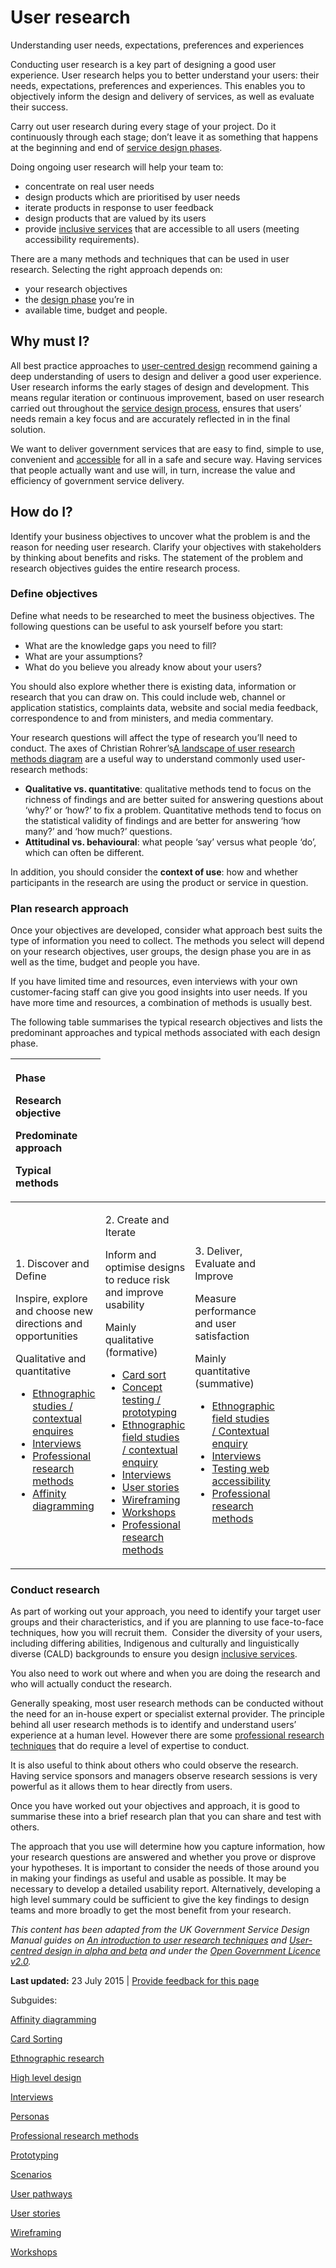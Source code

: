 User research
=============

Understanding user needs, expectations, preferences and experiences

Conducting user research is a key part of designing a good user experience. User research helps you to better understand your users: their needs, expectations, preferences and experiences. This enables you to objectively inform the design and delivery of services, as well as evaluate their success.

Carry out user research during every stage of your project. Do it continuously through each stage; don’t leave it as something that happens at the beginning and end of [service design phases](971.html).

Doing ongoing user research will help your team to:

-   concentrate on real user needs
-   design products which are prioritised by user needs
-   iterate products in response to user feedback
-   design products that are valued by its users
-   provide [inclusive services](436.html) that are accessible to all users (meeting accessibility requirements).

There are a many methods and techniques that can be used in user research. Selecting the right approach depends on:

-   your research objectives
-   the [design phase](971.html#phases) you’re in
-   available time, budget and people.

Why must I?
-----------

All best practice approaches to [user-centred design](../user-centred-design.html) recommend gaining a deep understanding of users to design and deliver a good user experience. User research informs the early stages of design and development. This means regular iteration or continuous improvement, based on user research carried out throughout the [service design process](971.html), ensures that users’ needs remain a key focus and are accurately reflected in in the final solution.

We want to deliver government services that are easy to find, simple to use, convenient and [accessible](456.html) for all in a safe and secure way. Having services that people actually want and use will, in turn, increase the value and efficiency of government service delivery.

How do I?
---------

Identify your business objectives to uncover what the problem is and the reason for needing user research. Clarify your objectives with stakeholders by thinking about benefits and risks. The statement of the problem and research objectives guides the entire research process.

### Define objectives

Define what needs to be researched to meet the business objectives. The following questions can be useful to ask yourself before you start:

-   What are the knowledge gaps you need to fill?
-   What are your assumptions?
-   What do you believe you already know about your users?

You should also explore whether there is existing data, information or research that you can draw on. This could include web, channel or application statistics, complaints data, website and social media feedback, correspondence to and from ministers, and media commentary.

Your research questions will affect the type of research you’ll need to conduct. The axes of Christian Rohrer’s[A landscape of user research methods diagram](http://www.nngroup.com/articles/which-ux-research-methods/) are a useful way to understand commonly used user-research methods:

-   **Qualitative vs. quantitative**: qualitative methods tend to focus on the richness of findings and are better suited for answering questions about ‘why?’ or ‘how?’ to fix a problem. Quantitative methods tend to focus on the statistical validity of findings and are better for answering ‘how many?’ and ‘how much?’ questions.
-   **Attitudinal vs. behavioural**: what people ‘say’ versus what people ‘do’, which can often be different.

In addition, you should consider the **context of use**: how and whether participants in the research are using the product or service in question.

### Plan research approach

Once your objectives are developed, consider what approach best suits the type of information you need to collect. The methods you select will depend on your research objectives, user groups, the design phase you are in as well as the time, budget and people you have.

If you have limited time and resources, even interviews with your own customer-facing staff can give you good insights into user needs. If you have more time and resources, a combination of methods is usually best.

The following table summarises the typical research objectives and lists the predominant approaches and typical methods associated with each design phase.

<table>
<colgroup>
<col width="25%" />
<col width="25%" />
<col width="25%" />
<col width="25%" />
</colgroup>
<thead>
<tr class="header">
<th align="left"><p><strong>Phase</strong></p>
<p><strong>Research objective</strong></p>
<p><strong>Predominate approach</strong></p>
<p><strong>Typical methods</strong> </p></th>
</tr>
</thead>
<tbody>
<tr class="odd">
<td align="left"><p>1. Discover and Define</p>
<p>Inspire, explore and choose new directions and opportunities</p>
<p>Qualitative and quantitative</p>
<ul>
<li><a href="926.html">Ethnographic studies / contextual enquires</a></li>
<li><a href="931.html">Interviews</a></li>
<li><a href="966.html">Professional research methods</a></li>
<li><a href="../design-guides/subguides/affinity-diagraming.html">Affinity diagramming</a></li>
</ul></td>
<td align="left"><p>2. Create and Iterate</p>
<p>Inform and optimise designs to reduce risk and improve usability</p>
<p>Mainly qualitative (formative)</p>
<ul>
<li><a href="916.html">Card sort</a></li>
<li><a href="841.html">Concept testing / prototyping</a></li>
<li><a href="926.html">Ethnographic field studies / contextual enquiry</a></li>
<li><a href="931.html">Interviews</a></li>
<li><a href="816.html">User stories</a></li>
<li><a href="936.html">Wireframing</a></li>
<li><a href="826.html">Workshops</a></li>
<li><a href="966.html">Professional research methods</a></li>
</ul></td>
<td align="left"><p>3. Deliver, Evaluate and Improve</p>
<p>Measure performance and user satisfaction</p>
<p>Mainly quantitative (summative)</p>
<ul>
<li><a href="926.html">Ethnographic field studies / Contextual enquiry</a></li>
<li><a href="931.html">Interviews</a></li>
<li><a href="511.html">Testing web accessibility</a></li>
<li><a href="966.html">Professional research methods</a></li>
</ul></td>
</tr>
</tbody>
</table>

### Conduct research

As part of working out your approach, you need to identify your target user groups and their characteristics, and if you are planning to use face-to-face techniques, how you will recruit them.  Consider the diversity of your users, including differing abilities, Indigenous and culturally and linguistically diverse (CALD) backgrounds to ensure you design [inclusive services](436.html).

You also need to work out where and when you are doing the research and who will actually conduct the research.

Generally speaking, most user research methods can be conducted without the need for an in-house expert or specialist external provider. The principle behind all user research methods is to identify and understand users’ experience at a human level. However there are some [professional research techniques](966.html) that do require a level of expertise to conduct.

It is also useful to think about others who could observe the research. Having service sponsors and managers observe research sessions is very powerful as it allows them to hear directly from users.

Once you have worked out your objectives and approach, it is good to summarise these into a brief research plan that you can share and test with others.

The approach that you use will determine how you capture information, how your research questions are answered and whether you prove or disprove your hypotheses. It is important to consider the needs of those around you in making your findings as useful and usable as possible. It may be necessary to develop a detailed usability report. Alternatively, developing a high level summary could be sufficient to give the key findings to design teams and more broadly to get the most benefit from your research.

*This content has been adapted from the UK Government Service Design Manual guides on* [*An introduction to user research techniques*](https://www.gov.uk/service-manual/user-centred-design/user-research/index.html) *and* [*User-centred design in alpha and beta*](https://www.gov.uk/service-manual/user-centred-design/user-centred-design-alpha-beta.html) *and under the* [*Open Government Licence v2.0*](http://www.nationalarchives.gov.uk/doc/open-government-licence/version/2)*.*

**Last updated:** 23 July 2015 | [Provide feedback for this page](../feedback%3Furl_from=Userresearch.html)

Subguides: 

[Affinity diagramming](921.html)

[Card Sorting](916.html)

[Ethnographic research](926.html)

[High level design](836.html)

[Interviews](931.html)

[Personas](811.html)

[Professional research methods](966.html)

[Prototyping](841.html)

[Scenarios](831.html)

[User pathways](821.html)

[User stories](816.html)

[Wireframing](936.html)

[Workshops](826.html)

